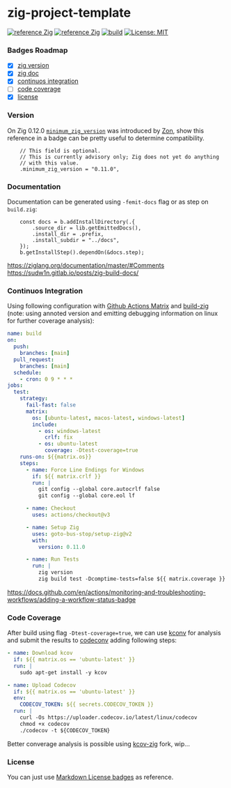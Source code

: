 # zig-project-template

[![reference Zig](https://img.shields.io/badge/zig%20-0.11.0-orange)](https://ziglang.org/)
[![reference Zig](https://img.shields.io/badge/zigdoc%20-pages-orange)](https://ziglang.org/)
[![build](https://github.com/dgv/zig-project-template/actions/workflows/build.yml/badge.svg)](https://github.com/dgv/zig-project-template/actions/workflows/build.yml)
[![License: MIT](https://img.shields.io/badge/license-MIT-yellow.svg)](https://opensource.org/licenses/MIT)

### Badges Roadmap
- [X] [zig version](#version)
- [X] [zig doc](#cocumentation)
- [X] [continuos integration](#continuos-integration)
- [ ] [code coverage](#code-coverage)
- [X] [license](#license)

### Version
On Zig 0.12.0 [`minimum_zig_version`](https://github.com/dgv/zig-project-template/blob/main/build.zig.zon#L15-L18) was introduced by [Zon](https://zig.news/edyu/zig-package-manager-wtf-is-zon-558e), show this reference in a badge can be pretty useful to determine compatibility.

```zig
    // This field is optional.
    // This is currently advisory only; Zig does not yet do anything
    // with this value.
    .minimum_zig_version = "0.11.0",
```

### Documentation

Documentation can be generated using `-femit-docs` flag or as step on `build.zig`:

```zig
    const docs = b.addInstallDirectory(.{
        .source_dir = lib.getEmittedDocs(),
        .install_dir = .prefix,
        .install_subdir = "../docs",
    });
    b.getInstallStep().dependOn(&docs.step);
```

https://ziglang.org/documentation/master/#Comments <br>
https://sudw1n.gitlab.io/posts/zig-build-docs/

### Continuos Integration

Using following configuration with [Github Actions Matrix](https://docs.github.com/en/actions/using-jobs/using-a-matrix-for-your-jobs) and [build-zig](https://github.com/marketplace/actions/setup-zig) (note: using annoted version and emitting debugging information on linux for further coverage analysis):

```yaml
name: build
on:
  push:
    branches: [main]
  pull_request:
    branches: [main]
  schedule:
    - cron: 0 9 * * *
jobs:
  test:
    strategy:
      fail-fast: false
      matrix:
        os: [ubuntu-latest, macos-latest, windows-latest]
        include:
          - os: windows-latest
            crlf: fix
          - os: ubuntu-latest
            coverage: -Dtest-coverage=true
    runs-on: ${{matrix.os}}
    steps:
      - name: Force Line Endings for Windows
        if: ${{ matrix.crlf }}
        run: |
          git config --global core.autocrlf false
          git config --global core.eol lf

      - name: Checkout
        uses: actions/checkout@v3

      - name: Setup Zig
        uses: goto-bus-stop/setup-zig@v2
        with:
          version: 0.11.0

      - name: Run Tests
        run: |
          zig version
          zig build test -Dcomptime-tests=false ${{ matrix.coverage }}
```

https://docs.github.com/en/actions/monitoring-and-troubleshooting-workflows/adding-a-workflow-status-badge

### Code Coverage

After build using flag `-Dtest-coverage=true`, we can use [kconv](https://github.com/SimonKagstrom/kcov) for analysis and submit the results to [codeconv](https://github.com/SimonKagstrom/kcov/blob/master/doc/codecov.md) adding following steps:

```yaml
- name: Download kcov
  if: ${{ matrix.os == 'ubuntu-latest' }}
  run: |
    sudo apt-get install -y kcov

- name: Upload Codecov
  if: ${{ matrix.os == 'ubuntu-latest' }}
  env:
    CODECOV_TOKEN: ${{ secrets.CODECOV_TOKEN }}
  run: |
    curl -Os https://uploader.codecov.io/latest/linux/codecov
    chmod +x codecov
    ./codecov -t ${CODECOV_TOKEN}
```

Better converage analysis is possible using [kcov-zig](https://github.com/liyu1981/kcov/tree/kcov-zig) fork, wip...

### License
You can just use [Markdown License badges](https://gist.github.com/lukas-h/2a5d00690736b4c3a7ba) as reference.
